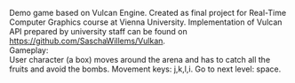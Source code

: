 Demo game based on Vulcan Engine. Created as final project for Real-Time Computer Graphics course at Vienna University. Implementation of Vulcan API prepared by university staff can be found on https://github.com/SaschaWillems/Vulkan.  \
Gameplay:\
User character (a box) moves around the arena and has to catch all the fruits and avoid the bombs. Movement keys: j,k,l,i. Go to next level: space. 
